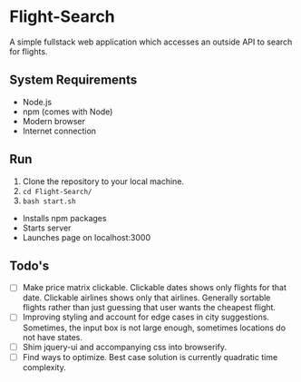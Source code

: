 # Flight-Search
A simple fullstack web application which accesses an outside API to search for flights.

## System Requirements

- Node.js
- npm (comes with Node)
- Modern browser
- Internet connection

## Run

1. Clone the repository to your local machine.
1. `cd Flight-Search/`
1. `bash start.sh`
  - Installs npm packages
  - Starts server
  - Launches page on localhost:3000

## Todo's
- [ ] Make price matrix clickable. Clickable dates shows only flights for that date. Clickable airlines shows only that airlines. Generally sortable flights rather than just guessing that user wants the cheapest flight.
- [ ] Improving styling and account for edge cases in city suggestions. Sometimes, the input box is not large enough, sometimes locations do not have states.
- [ ] Shim jquery-ui and accompanying css into browserify.
- [ ] Find ways to optimize. Best case solution is currently quadratic time complexity.
